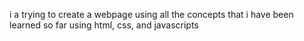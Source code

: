 i a trying to create a webpage using all the concepts that i have been learned so far using html, css, and javascripts
